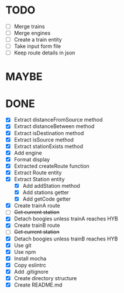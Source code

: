 # TODO
  - [ ] Merge trains
  - [ ] Merge engines
  - [ ] Create a train entity
  - [ ] Take input form file
  - [ ] Keep route details in json

# MAYBE

# DONE
  - [x] Extract distanceFromSource method
  - [x] Extract distanceBetween method
  - [x] Extract isDestination method
  - [x] Extract isSource method
  - [x] Extract stationExists method
  - [x] Add engine
  - [x] Format display
  - [x] Extracted createRoute function
  - [x] Extract Route entity
  - [x] Extract Station entity
    - [x] Add addStation method
    - [x] Add stations getter
    - [x] Add getCode getter
  - [x] Create trainA route
  - [ ] ~~Get current station~~
  - [x] Detach boogies unless trainA reaches HYB 
  - [x] Create trainB route
  - [ ] ~~Get current station~~
  - [x] Detach boogies unless trainB reaches HYB 
  - [x] Use git
  - [x] Use npm
  - [x] Install mocha
  - [x] Copy eslintrc
  - [x] Add .gitignore
  - [x] Create directory structure
  - [x] Create README.md
